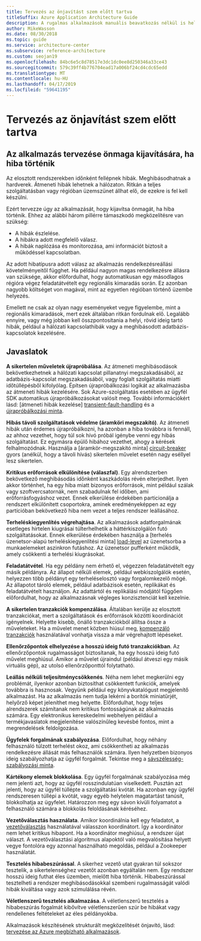 ```yaml
---
title: Tervezés az önjavítást szem előtt tartva
titleSuffix: Azure Application Architecture Guide
description: A rugalmas alkalmazások manuális beavatkozás nélkül is helyre tudnak állni a hibák után.
author: MikeWasson
ms.date: 08/30/2018
ms.topic: guide
ms.service: architecture-center
ms.subservice: reference-architecture
ms.custom: seojan19
ms.openlocfilehash: 84bc6e5c8d78517e3dc1dc0ee8d250346a33ce43
ms.sourcegitcommit: 579c39ff4b776704ead17a006bf24cd4cdc65edd
ms.translationtype: MT
ms.contentlocale: hu-HU
ms.lasthandoff: 04/17/2019
ms.locfileid: "59641195"
---
```

# <a name="design-for-self-healing"></a>Tervezés az önjavítást szem előtt tartva

## <a name="design-your-application-to-be-self-healing-when-failures-occur"></a>Az alkalmazás tervezése önmaga kijavítására, ha hiba történik

Az elosztott rendszerekben időnként fellépnek hibák. Meghibásodhatnak a hardverek. Átmeneti hibák lehetnek a hálózaton. Ritkán a teljes szolgáltatásban vagy régióban üzemszünet állhat elő, de ezekre is fel kell készülni.

Ezért tervezze úgy az alkalmazását, hogy kijavítsa önmagát, ha hiba történik. Ehhez az alábbi három pillérre támaszkodó megközelítésre van szükség:

- A hibák észlelése.
- A hibákra adott megfelelő válasz.
- A hibák naplózása és monitorozása, ami információt biztosít a működéssel kapcsolatban.

Az adott hibatípusra adott válasz az alkalmazás rendelkezésreállási követelményeitől függhet. Ha például nagyon magas rendelkezésre állásra van szüksége, akkor előfordulhat, hogy automatikusan egy másodlagos régióra végez feladatátvételt egy regionális kimaradás során. Ez azonban nagyobb költséget von magával, mint az egyetlen régióban történő üzembe helyezés.

Emellett ne csak az olyan nagy eseményeket vegye figyelembe, mint a regionális kimaradások, mert ezek általában ritkán fordulnak elő. Legalább ennyire, vagy még jobban kell összpontosítania a helyi, rövid ideig tartó hibák, például a hálózati kapcsolathibák vagy a meghibásodott adatbázis-kapcsolatok kezelésére.

## <a name="recommendations"></a>Javaslatok

**A sikertelen műveletek újrapróbálása**. Az átmeneti meghibásodások bekövetkezhetnek a hálózati kapcsolat pillanatnyi megszakadásából, az adatbázis-kapcsolat megszakadásából, vagy foglalt szolgáltatás miatti időtúllépésből kifolyólag. Építsen újrapróbálkozási logikát az alkalmazásba az átmeneti hibák kezelésére. Sok Azure-szolgáltatás esetében az ügyfél SDK automatikus újrapróbálkozásokat valósít meg. További információkért lásd: [átmeneti hibák kezelése] [ transient-fault-handling] és a [újrapróbálkozási minta][retry].

**Hibás távoli szolgáltatások védelme (áramköri megszakító)**. Az átmeneti hibák után érdemes újrapróbálkozni, ha azonban a hiba továbbra is fennáll, az ahhoz vezethet, hogy túl sok hívó próbál igénybe venni egy hibás szolgáltatást. Ez egymásra épülő hibához vezethet, ahogy a kérések felhalmozódnak. Használja a [áramkör-megszakító minta] [ circuit-breaker] gyors (anélkül, hogy a távoli hívás) sikertelen művelet esetén nagy eséllyel lesz sikertelen.

**Kritikus erőforrások elkülönítése (válaszfal)**. Egy alrendszerben bekövetkező meghibásodás időnként kaszkádolás révén elterjedhet. Ilyen akkor történhet, ha egy hiba miatt bizonyos erőforrások, mint például szálak vagy szoftvercsatornák, nem szabadulnak fel időben, ami erőforrásfogyáshoz vezet. Ennek elkerülése érdekében particionálja a rendszert elkülönített csoportokra, aminek eredményeképpen az egy partícióban bekövetkező hiba nem vezet a teljes rendszer leállásához.

**Terheléskiegyenlítés végrehajtása**. Az alkalmazások adatforgalmának esetleges hirtelen kiugrásai túlterhelhetik a háttérkiszolgálón futó szolgáltatásokat. Ennek elkerülése érdekében használja a [terhelés üzenetsor-alapú terheléskiegyenlítési minta] [ load-level] az üzenetsorba a munkaelemeket aszinkron futáshoz. Az üzenetsor pufferként működik, amely csökkenti a terhelési kiugrásokat.

**Feladatátvétel**. Ha egy példány nem érhető el, végezzen feladatátvételt egy másik példányra. Az állapot nélküli elemek, például webkiszolgálók esetén, helyezzen több példányt egy terheléselosztó vagy forgalomkezelő mögé. Az állapotot tároló elemek, például adatbázisok esetén, replikákat és feladatátvételt használjon. Az adattártól és replikálási módjától függően előfordulhat, hogy az alkalmazásnak végleges konzisztenciát kell kezelnie.

**A sikertelen tranzakciók kompenzálása**. Általában kerülje az elosztott tranzakciókat, mert a szolgáltatások és erőforrások közötti koordinációt igényelnek. Helyette kisebb, önálló tranzakciókból állítsa össze a műveleteket. Ha a művelet menet közben hiúsul meg, [kompenzáló tranzakciók][compensating-transactions] használatával vonhatja vissza a már végrehajtott lépéseket.

**Ellenőrzőpontok elhelyezése a hosszú ideig futó tranzakciókban**. Az ellenőrzőpontok rugalmasságot biztosítanak, ha egy hosszú ideig futó művelet meghiúsul. Amikor a művelet újraindul (például átveszi egy másik virtuális gép), az utolsó ellenőrzőponttól folytatható.

**Leállás nélküli teljesítménycsökkenés**. Néha nem lehet megkerülni egy problémát, ilyenkor azonban biztosíthat csökkentett funkciók, amelyek továbbra is hasznosak. Vegyünk például egy könyvkatalógust megjelenítő alkalmazást. Ha az alkalmazás nem tudja lekérni a borítók miniatűrjét, helyőrző képet jeleníthet meg helyette. Előfordulhat, hogy teljes alrendszerek számítanak nem kritikus fontosságúnak az alkalmazás számára. Egy elektronikus kereskedelmi webhelyen például a termékjavaslatok megjelenítése valószínűleg kevésbé fontos, mint a megrendelések feldolgozása.

**Ügyfelek forgalmának szabályozása**. Előfordulhat, hogy néhány felhasználó túlzott terhelést okoz, ami csökkentheti az alkalmazás rendelkezésre állását más felhasználók számára. Ilyen helyzetben bizonyos ideig szabályozhatja az ügyfél forgalmát. Tekintse meg a [sávszélesség-szabályozási minta][throttle].

**Kártékony elemek blokkolása**. Egy ügyfél forgalmának szabályozása még nem jelenti azt, hogy az ügyfél rosszindulatúan viselkedett. Pusztán azt jelenti, hogy az ügyfél túllépte a szolgáltatási kvótát. Ha azonban egy ügyfél rendszeresen túllépi a kvótát, vagy egyéb helytelen magatartást tanúsít, blokkolhatja az ügyfelet. Határozzon meg egy sávon kívüli folyamatot a felhasználó számára a blokkolás feloldásának kéréséhez.

**Vezetőválasztás használata**. Amikor koordinálnia kell egy feladatot, a [vezetőválasztás][leader-election] használatával válasszon koordinátort. Így a koordinátor nem lehet kritikus hibapont. Ha a koordinátor meghiúsul, a rendszer újat választ. A vezetőválasztási algoritmus alapoktól való megvalósítása helyett vegye fontolóra egy azonnal használható megoldás, például a Zookeeper használatát.

**Tesztelés hibabeszúrással**. A sikerhez vezető utat gyakran túl sokszor tesztelik, a sikertelenséghez vezetőt azonban egyáltalán nem. Egy rendszer hosszú ideig futhat éles üzemben, mielőtt hiba történik. Hibabeszúrással tesztelheti a rendszer meghibásodásokkal szembeni rugalmasságát valódi hibák kiváltása vagy azok szimulálása révén.

**Véletlenszerű tesztelés alkalmazása**. A véletlenszerű tesztelés a hibabeszúrás fogalmát kibővítve véletlenszerűen szúr be hibákat vagy rendellenes feltételeket az éles példányokba.

Alkalmazások készítésének strukturált megközelítését önjavító, lásd: [tervezése az Azure megbízható alkalmazások][resiliency-overview].

<!-- links -->

[circuit-breaker]: ../../patterns/circuit-breaker.md
[compensating-transactions]: ../../patterns/compensating-transaction.md
[leader-election]: ../../patterns/leader-election.md
[load-level]: ../../patterns/queue-based-load-leveling.md
[resiliency-overview]: ../../reliability/index.md
[retry]: ../../patterns/retry.md
[throttle]: ../../patterns/throttling.md
[transient-fault-handling]: ../../best-practices/transient-faults.md
